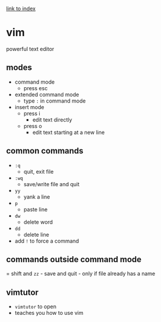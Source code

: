 [link to index](/readme.md)  

# vim
powerful text editor

## modes
- command mode
    - press esc
- extended command mode
    - type `:` in command mode
- insert mode
    - press i
        - edit text directly
    - press o
        - edit text starting at a new line
## common commands
- `:q`
    - quit, exit file
- `:wq`
    - save/write file and quit
- `yy`
    - yank a line
-  `p` 
    - paste line
- `dw`
    - delete word
- `dd`
    - delete line
- add `!` to force a command

## commands outside command mode
= shift and `zz`
    - save and quit
    - only if file already has a name

## vimtutor
- `vimtutor` to open
- teaches you how to use vim